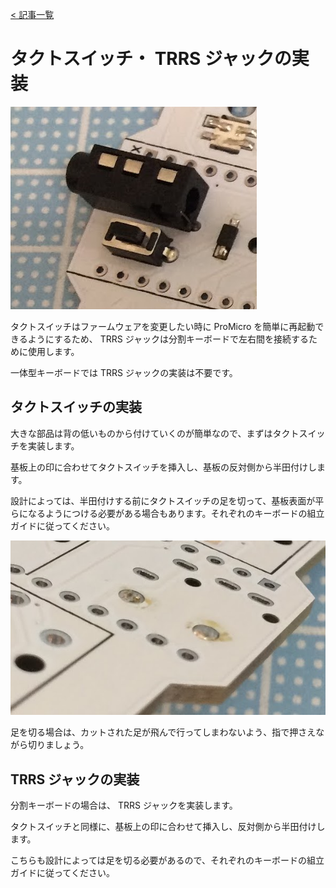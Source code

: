 [< 記事一覧](Readme.markdown)

# タクトスイッチ・ TRRS ジャックの実装

![other_components](img/other_components.jpg)

タクトスイッチはファームウェアを変更したい時に ProMicro を簡単に再起動できるようにするため、 TRRS ジャックは分割キーボードで左右間を接続するために使用します。

一体型キーボードでは TRRS ジャックの実装は不要です。

## タクトスイッチの実装

大きな部品は背の低いものから付けていくのが簡単なので、まずはタクトスイッチを実装します。

基板上の印に合わせてタクトスイッチを挿入し、基板の反対側から半田付けします。

設計によっては、半田付けする前にタクトスイッチの足を切って、基板表面が平らになるようにつける必要がある場合もあります。それぞれのキーボードの組立ガイドに従ってください。

![other_components_cut](img/other_components_cut.jpg)

足を切る場合は、カットされた足が飛んで行ってしまわないよう、指で押さえながら切りましょう。

## TRRS ジャックの実装

分割キーボードの場合は、 TRRS ジャックを実装します。

タクトスイッチと同様に、基板上の印に合わせて挿入し、反対側から半田付けします。

こちらも設計によっては足を切る必要があるので、それぞれのキーボードの組立ガイドに従ってください。
